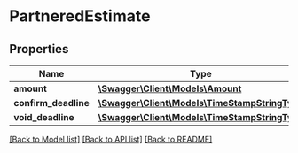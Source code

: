 # PartneredEstimate

## Properties
Name | Type | Description | Notes
------------ | ------------- | ------------- | -------------
**amount** | [**\Swagger\Client\Models\Amount**](Amount.md) |  | 
**confirm_deadline** | [**\Swagger\Client\Models\TimeStampStringType**](TimeStampStringType.md) |  | [optional] 
**void_deadline** | [**\Swagger\Client\Models\TimeStampStringType**](TimeStampStringType.md) |  | [optional] 

[[Back to Model list]](../../README.md#documentation-for-models) [[Back to API list]](../../README.md#documentation-for-api-endpoints) [[Back to README]](../../README.md)

